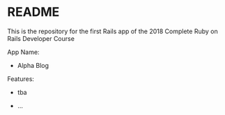 # README

This is the repository for the first Rails app of the 2018 Complete Ruby on Rails Developer Course

App Name:

* Alpha Blog


Features:

* tba

* ...

